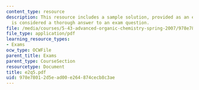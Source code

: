 ```yaml
---
content_type: resource
description: This resource includes a sample solution, provided as an example of what
  is considered a thorough answer to an exam question.
file: /media/courses/5-43-advanced-organic-chemistry-spring-2007/978e78012d5ead00e264874cecb8c3ae_e2q5.pdf
file_type: application/pdf
learning_resource_types:
- Exams
ocw_type: OCWFile
parent_title: Exams
parent_type: CourseSection
resourcetype: Document
title: e2q5.pdf
uid: 978e7801-2d5e-ad00-e264-874cecb8c3ae
---
```

